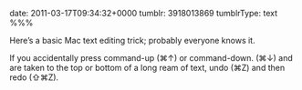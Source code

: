 date: 2011-03-17T09:34:32+0000
tumblr: 3918013869
tumblrType: text
%%%

Here’s a basic Mac text editing trick; probably everyone knows it.

If you accidentally press command-up (⌘↑) or command-down. (⌘↓) and are taken to the top or bottom of a long ream of text, undo (⌘Z) and then redo (⇧⌘Z). 
